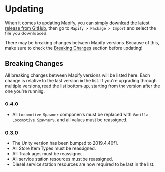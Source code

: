 ﻿# Updating

When it comes to updating Mapify, you can simply [download the latest release from GitHub][github-releases],
then go to `Mapify > Package > Import` and select the file you downloaded.

There may be breaking changes between Mapify versions.
Because of this, make sure to check the [Breaking Changes](#breaking-changes) section before updating!

## Breaking Changes

All breaking changes between Mapify versions will be listed here.
Each change is relative to the last version in the list.
If you're upgrading through multiple versions, read the list bottom-up, starting from the version after the one you're running.

### 0.4.0
- All `Locomotive Spawner` components must be replaced with `Vanilla Locomotive Spawner`s, and all values must be reassigned.

### 0.3.0
- The Unity version has been bumped to 2019.4.40f1.
- All Store Item Types must be reassigned.
- All Track ages must be reassigned.
- All service station resources must be reassigned.
- Diesel service station resources are now required to be last in the list.

[github-releases]: https://github.com/Insprill/dv-mapify/releases
